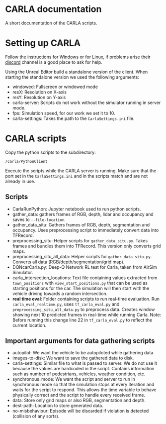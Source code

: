 # CARLA documentation
A short documentation of the CARLA scripts.

# Setting up CARLA
Follow the instructions for [Windows](https://carla.readthedocs.io/en/latest/how_to_build_on_windows/) or for [Linux](https://carla.readthedocs.io/en/latest/how_to_build_on_linux/), if problems arise their [discord](https://discordapp.com/invite/8kqACuC) channel is a good place to ask for help.

Using the Unreal Editor build a standalone version of the client. When starting the standalone version we used the following arguments:

  - windowed: Fullscreen or windowed mode
  - resX: Resolution on X-axis
  - resY: Resolution on Y-axis
  - carla-server: Scripts do not work without the simulator running in server mode.
  - fps: Simulation speed, for our work we set it to 10.
  - carla-settings: Takes the path to the `CarlaSettings.ini` file.

# CARLA scripts
Copy the python scripts to the subdirectory:
```
/carla/PythonClient
```
Execute the scripts while the CARLA server is running. Make sure that the port set in the `CarlaSettings.ini` and in the scripts match and are not already in use.

## Scripts
  - CarlaRunPython: Jupyter notebook used to run python scripts.
  - gather_data: gathers frames of RGB, depth, lidar and occupancy and saves to `--file-location`.
  - gather_data_situ: Gathers frames of RGB, depth, segmentation and occupancy. Uses preprocessing script to immediately convert data into TFRecord.
  - preprocessing_situ: Helper scripts for `gather_data_situ.py`. Takes frames and bundles them into TFRecord. This version only converts grid maps.
  - preprocessing_situ_all_data: Helper scripts for `gather_data_situ.py`. Converts all data (RGB/depth/segmentation/grid map).
  - DQNcarCarla.py: Deep-Q Network RL test for Carla, taken from AirSim Simulator.
  - carla_intersection_locations: Text file containing values extracted from `town_positions` with `view_start_positions.py` that can be used as starting positions for the car. The simulation will then start with the vehicle driving towards a random intersection.
  - **real time eval**: Folder containing scripts to run real-time evaluation. Run `carla_eval_realtime.py`, uses `tf_carla_eval.py` and `preprocessing_situ_all_data.py` to preprocess data. Creates window showing next 10 predicted frames in real-time while running Carla. Note: Before running this change line 22 in `tf_carla_eval.py` to reflect the current location.

## Important arguments for data gathering scripts
  - autopilot: We want the vehicle to be autopiloted while gathering data.
  - images-to-disk: We want to save the gathered data to disk.
  - carla-settings: Similar file to what is passed to server. We do not use it because the values are hardcoded in the script. Contains information such as number of pedestrians, vehicles, weather condition, etc.
  - synchronous_mode: We want the script and server to run in synchronous mode so that the simulation stops at every iteration and waits for the script to respond. This allows the time variable to behave physically correct and the script to handle every received frame.
  - data: Store only grid maps or also RGB, segmentation and depth.
  - dest-path: Location to store generated data.
  - no-misbehaviour: Episode will be discarded if violation is detected (collision of any sorts).

